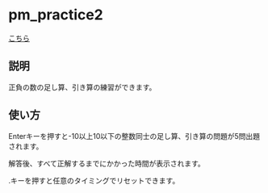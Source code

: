 # pm_practice2
[こちら](https://arad166.github.io/pm_practice2/)
## 説明
正負の数の足し算、引き算の練習ができます。

## 使い方
Enterキーを押すと-10以上10以下の整数同士の足し算、引き算の問題が5問出題されます。

解答後、すべて正解するまでにかかった時間が表示されます。

.キーを押すと任意のタイミングでリセットできます。